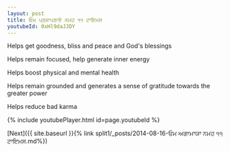 ```yaml
---
layout: post
title: ਓਮ ਪ੍ਰਜਾਪਠਾਏ ਨਮਹ ੧੧ ਟਾਇਮਸ
youtubeId: 0xHl9daJJDY
---
```

 
 
Helps get goodness, bliss and peace and God's blessings
 
Helps remain focused, help generate inner energy 
 
Helps boost physical and mental health 
 
Helps remain grounded and generates a sense of gratitude towards the greater power 
 
Helps reduce bad karma
 
 
 
 


{% include youtubePlayer.html id=page.youtubeId %}
 
[Next]({{ site.baseurl }}{% link  split1/_posts/2014-08-16-ਓਮ ਅਗਾਮਾਯਾ ਨਮਹ ੧੧ ਟਾਇਮਸ.md%})
 
